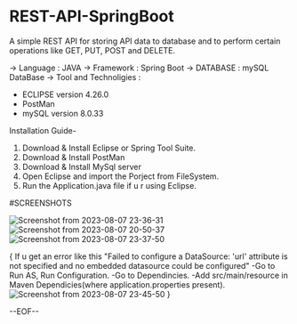 # REST-API-SpringBoot
A simple REST API for storing API data to database and to perform certain operations like GET, PUT, POST and DELETE. 

-> Language  : JAVA
-> Framework : Spring Boot
-> DATABASE  : mySQL DataBase
-> Tool and Technoligies : 
  * ECLIPSE version 4.26.0
  * PostMan
  * mySQL version 8.0.33

Installation Guide-
1) Download & Install Eclipse or Spring Tool Suite.
2) Download & Install PostMan
3) Download & Install MySql server
4) Open Eclipse and import the Porject from FileSystem.
5) Run the Application.java file if u r using Eclipse.

#SCREENSHOTS


![Screenshot from 2023-08-07 23-36-31](https://github.com/biswas2200/REST-API-SpringBoot/assets/122800409/23b2abd6-17f4-4624-8e31-8ed47bfcd745)
![Screenshot from 2023-08-07 20-50-37](https://github.com/biswas2200/REST-API-SpringBoot/assets/122800409/feedb734-94f2-4617-8468-ad50465252fe)
![Screenshot from 2023-08-07 23-37-50](https://github.com/biswas2200/REST-API-SpringBoot/assets/122800409/04bc8a5a-3ad6-4ea2-8ddc-3dbb56c4ced5)

{
 If u get an error like this "Failed to configure a DataSource: 'url' attribute is not specified and no embedded datasource could be configured"
 -Go to Run AS, Run Configuration.
 -Go to Dependincies.
 -Add src/main/resource in Maven Dependicies(where application.properties present).
 ![Screenshot from 2023-08-07 23-45-50](https://github.com/biswas2200/REST-API-SpringBoot/assets/122800409/3fa1c777-de8d-49be-92d1-3c71e3ef70dc)
}

--EOF--
